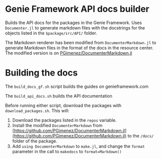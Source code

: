 # Genie Framework API docs builder

Builds the API docs for the packages in the Genie Framework. Uses `Documenter.jl` to generate markdown files with the docstrings for the objects listed in the `$package/src/API/` folder.

The Markdown renderer has been modified from `DocumenterMarkdown.jl` to generate Markdown files in the format of the docs in the resource center. The modified version is on [PGimenez/DocumenterMarkdown.jl](https://github.com/PGimenez/DocumenterMarkdown.jl)

# Building the docs

The `build_docs_gf.sh` script builds the guides on genieframework.com
 
The `build_api_docs.sh` builds the API documentation

Before running either script, download the packages with `download_packages.sh`. This will:
1. Download the packages listed in the `repos` variable.
2. Install the modified `DocumenterMarkdown` from [https://github.com/PGimenez/DocumenterMarkdown.jl](https://github.com/PGimenez/DocumenterMarkdown.jl) to the `/docs/` folder of the package.
3. Add `using DocumenterMarkdown` to `make.jl`, and change the `format` parameter in the call to `makedocs` to `format=Markdown()`
